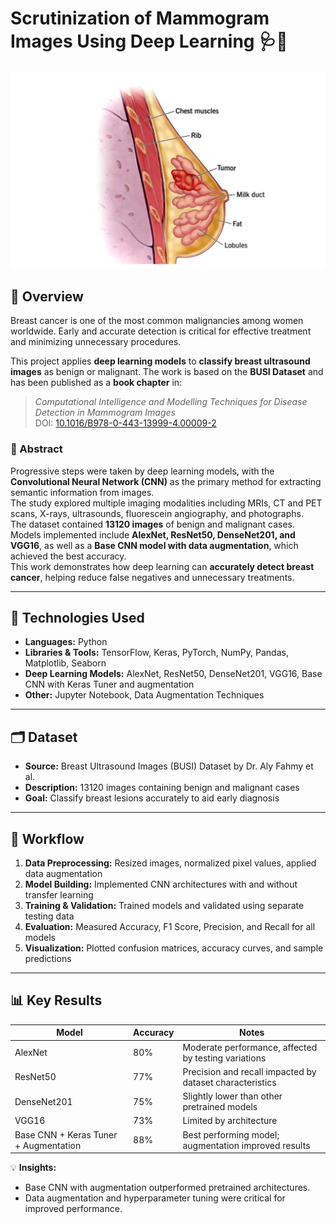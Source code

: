 # Scrutinization of Mammogram Images Using Deep Learning 🩺🤖

<p align="center">
  <img src="./visuals/Banner.png" alt="Breast Cancer DL" width="600"/>
</p>

## 📄 Overview
Breast cancer is one of the most common malignancies among women worldwide. Early and accurate detection is critical for effective treatment and minimizing unnecessary procedures.  

This project applies **deep learning models** to **classify breast ultrasound images** as benign or malignant. The work is based on the **BUSI Dataset** and has been published as a **book chapter** in:

> *Computational Intelligence and Modelling Techniques for Disease Detection in Mammogram Images*  
> DOI: [10.1016/B978-0-443-13999-4.00009-2](https://doi.org/10.1016/B978-0-443-13999-4.00009-2)

### 📖 Abstract
Progressive steps were taken by deep learning models, with the **Convolutional Neural Network (CNN)** as the primary method for extracting semantic information from images.  
The study explored multiple imaging modalities including MRIs, CT and PET scans, X-rays, ultrasounds, fluorescein angiography, and photographs.  
The dataset contained **13120 images** of benign and malignant cases. Models implemented include **AlexNet, ResNet50, DenseNet201, and VGG16**, as well as a **Base CNN model with data augmentation**, which achieved the best accuracy.  
This work demonstrates how deep learning can **accurately detect breast cancer**, helping reduce false negatives and unnecessary treatments.

---

## 🧰 Technologies Used
- **Languages:** Python  
- **Libraries & Tools:** TensorFlow, Keras, PyTorch, NumPy, Pandas, Matplotlib, Seaborn  
- **Deep Learning Models:** AlexNet, ResNet50, DenseNet201, VGG16, Base CNN with Keras Tuner and augmentation  
- **Other:** Jupyter Notebook, Data Augmentation Techniques

---

## 🗂️ Dataset
- **Source:** Breast Ultrasound Images (BUSI) Dataset by Dr. Aly Fahmy et al.  
- **Description:** 13120 images containing benign and malignant cases  
- **Goal:** Classify breast lesions accurately to aid early diagnosis  

---

## 🚀 Workflow
1. **Data Preprocessing:** Resized images, normalized pixel values, applied data augmentation  
2. **Model Building:** Implemented CNN architectures with and without transfer learning  
3. **Training & Validation:** Trained models and validated using separate testing data  
4. **Evaluation:** Measured Accuracy, F1 Score, Precision, and Recall for all models  
5. **Visualization:** Plotted confusion matrices, accuracy curves, and sample predictions

---

## 📊 Key Results
| Model                                   | Accuracy | Notes |
|----------------------------------------|---------|-------|
| AlexNet                                 | 80%     | Moderate performance, affected by testing variations |
| ResNet50                                | 77%     | Precision and recall impacted by dataset characteristics |
| DenseNet201                              | 75%     | Slightly lower than other pretrained models |
| VGG16                                   | 73%     | Limited by architecture |
| Base CNN + Keras Tuner + Augmentation   | 88%     | Best performing model; augmentation improved results |

💡 **Insights:**  
- Base CNN with augmentation outperformed pretrained architectures.  
- Data augmentation and hyperparameter tuning were critical for improved performance.
